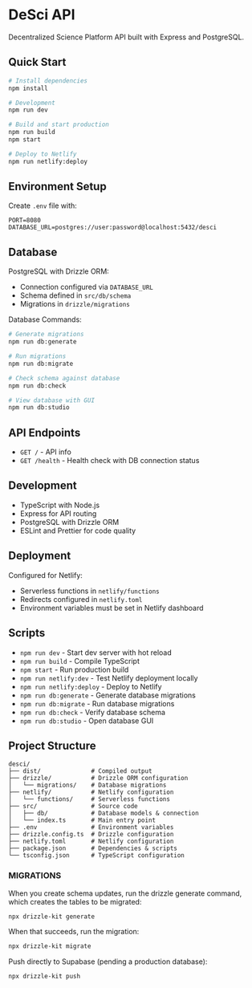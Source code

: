 # DeSci API

Decentralized Science Platform API built with Express and PostgreSQL.

## Quick Start

```bash
# Install dependencies
npm install

# Development
npm run dev

# Build and start production
npm run build
npm start

# Deploy to Netlify
npm run netlify:deploy
```

## Environment Setup

Create `.env` file with:

```
PORT=8080
DATABASE_URL=postgres://user:password@localhost:5432/desci
```

## Database

PostgreSQL with Drizzle ORM:
- Connection configured via `DATABASE_URL`
- Schema defined in `src/db/schema`
- Migrations in `drizzle/migrations`

Database Commands:
```bash
# Generate migrations
npm run db:generate

# Run migrations
npm run db:migrate

# Check schema against database
npm run db:check

# View database with GUI
npm run db:studio
```

## API Endpoints

- `GET /` - API info
- `GET /health` - Health check with DB connection status

## Development

- TypeScript with Node.js
- Express for API routing
- PostgreSQL with Drizzle ORM
- ESLint and Prettier for code quality

## Deployment

Configured for Netlify:
- Serverless functions in `netlify/functions`
- Redirects configured in `netlify.toml`
- Environment variables must be set in Netlify dashboard

## Scripts

- `npm run dev` - Start dev server with hot reload
- `npm run build` - Compile TypeScript
- `npm start` - Run production build
- `npm run netlify:dev` - Test Netlify deployment locally
- `npm run netlify:deploy` - Deploy to Netlify
- `npm run db:generate` - Generate database migrations
- `npm run db:migrate` - Run database migrations
- `npm run db:check` - Verify database schema
- `npm run db:studio` - Open database GUI

## Project Structure

```
desci/
├── dist/              # Compiled output
├── drizzle/           # Drizzle ORM configuration
│   └── migrations/    # Database migrations
├── netlify/           # Netlify configuration
│   └── functions/     # Serverless functions
├── src/               # Source code
│   ├── db/            # Database models & connection
│   └── index.ts       # Main entry point
├── .env               # Environment variables
├── drizzle.config.ts  # Drizzle configuration
├── netlify.toml       # Netlify configuration
├── package.json       # Dependencies & scripts
└── tsconfig.json      # TypeScript configuration
```

### MIGRATIONS
When you create schema updates, run the drizzle generate command, which creates the tables to be migrated:
```bash
npx drizzle-kit generate
```

When that succeeds, run the migration:
```bash
npx drizzle-kit migrate
```

Push directly to Supabase (pending a production database):

```bash
npx drizzle-kit push
```
